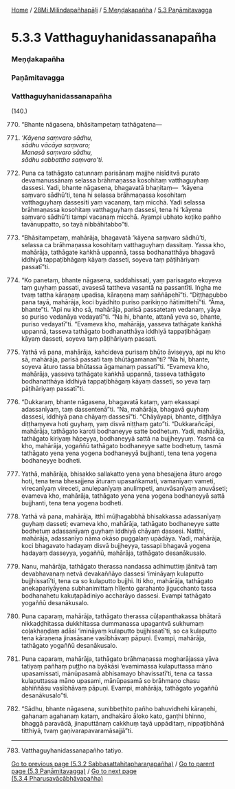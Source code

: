
[Home](/) / [28Mi Milindapañhapāḷi](/tipitaka/28Mi.md) / [5 Meṇḍakapañha](/tipitaka/28Mi/5.md) / [5.3 Paṇāmitavagga](/tipitaka/28Mi/5/5.3.md)

# 5.3.3 Vatthaguyhanidassanapañha

### Meṇḍakapañha

### Paṇāmitavagga

### Vatthaguyhanidassanapañha

(140.)

770. “Bhante nāgasena, bhāsitampetaṃ tathāgatena—

771. _‘Kāyena saṃvaro sādhu,_  
_sādhu vācāya saṃvaro;_  
_Manasā saṃvaro sādhu,_  
_sādhu sabbattha saṃvaro’ti._  


772. Puna ca tathāgato catunnaṃ parisānaṃ majjhe nisīditvā purato devamanussānaṃ selassa brāhmaṇassa kosohitaṃ vatthaguyhaṃ dassesi. Yadi, bhante nāgasena, bhagavatā bhaṇitaṃ—  ‘kāyena saṃvaro sādhū’ti, tena hi selassa brāhmaṇassa kosohitaṃ vatthaguyhaṃ dassesīti yaṃ vacanaṃ, taṃ micchā. Yadi selassa brāhmaṇassa kosohitaṃ vatthaguyhaṃ dassesi, tena hi ‘kāyena saṃvaro sādhū’ti tampi vacanaṃ micchā. Ayampi ubhato koṭiko pañho tavānuppatto, so tayā nibbāhitabbo”ti.

773. “Bhāsitampetaṃ, mahārāja, bhagavatā ‘kāyena saṃvaro sādhū’ti, selassa ca brāhmaṇassa kosohitaṃ vatthaguyhaṃ dassitaṃ. Yassa kho, mahārāja, tathāgate kaṅkhā uppannā, tassa bodhanatthāya bhagavā iddhiyā tappaṭibhāgaṃ kāyaṃ dasseti, soyeva taṃ pāṭihāriyaṃ passatī”ti.

774. “Ko panetaṃ, bhante nāgasena, saddahissati, yaṃ parisagato ekoyeva taṃ guyhaṃ passati, avasesā tattheva vasantā na passantīti. Iṅgha me tvaṃ tattha kāraṇaṃ upadisa, kāraṇena maṃ saññāpehī”ti. “Diṭṭhapubbo pana tayā, mahārāja, koci byādhito puriso parikiṇṇo ñātimittehī”ti. “Āma, bhante”ti. “Api nu kho sā, mahārāja, parisā passatetaṃ vedanaṃ, yāya so puriso vedanāya vedayatī”ti. “Na hi, bhante, attanā yeva so, bhante, puriso vedayatī”ti. “Evameva kho, mahārāja, yasseva tathāgate kaṅkhā uppannā, tasseva tathāgato bodhanatthāya iddhiyā tappaṭibhāgaṃ kāyaṃ dasseti, soyeva taṃ pāṭihāriyaṃ passati.

775. Yathā vā pana, mahārāja, kañcideva purisaṃ bhūto āviseyya, api nu kho sā, mahārāja, parisā passati taṃ bhūtāgamanan”ti? “Na hi, bhante, soyeva āturo tassa bhūtassa āgamanaṃ passatī”ti. “Evameva kho, mahārāja, yasseva tathāgate kaṅkhā uppannā, tasseva tathāgato bodhanatthāya iddhiyā tappaṭibhāgaṃ kāyaṃ dasseti, so yeva taṃ pāṭihāriyaṃ passatī”ti.

776. “Dukkaraṃ, bhante nāgasena, bhagavatā kataṃ, yaṃ ekassapi adassanīyaṃ, taṃ dassentenā”ti. “Na, mahārāja, bhagavā guyhaṃ dassesi, iddhiyā pana chāyaṃ dassesī”ti. “Chāyāyapi, bhante, diṭṭhāya diṭṭhaṃyeva hoti guyhaṃ, yaṃ disvā niṭṭhaṃ gato”ti. “Dukkarañcāpi, mahārāja, tathāgato karoti bodhaneyye satte bodhetuṃ. Yadi, mahārāja, tathāgato kiriyaṃ hāpeyya, bodhaneyyā sattā na bujjheyyuṃ. Yasmā ca kho, mahārāja, yogaññū tathāgato bodhaneyye satte bodhetuṃ, tasmā tathāgato yena yena yogena bodhaneyyā bujjhanti, tena tena yogena bodhaneyye bodheti.

777. Yathā, mahārāja, bhisakko sallakatto yena yena bhesajjena āturo arogo hoti, tena tena bhesajjena āturaṃ upasaṅkamati, vamanīyaṃ vameti, virecanīyaṃ vireceti, anulepanīyaṃ anulimpeti, anuvāsanīyaṃ anuvāseti; evameva kho, mahārāja, tathāgato yena yena yogena bodhaneyyā sattā bujjhanti, tena tena yogena bodheti.

778. Yathā vā pana, mahārāja, itthī mūḷhagabbhā bhisakkassa adassanīyaṃ guyhaṃ dasseti; evameva kho, mahārāja, tathāgato bodhaneyye satte bodhetuṃ adassanīyaṃ guyhaṃ iddhiyā chāyaṃ dassesi. Natthi, mahārāja, adassanīyo nāma okāso puggalaṃ upādāya. Yadi, mahārāja, koci bhagavato hadayaṃ disvā bujjheyya, tassapi bhagavā yogena hadayaṃ dasseyya, yogaññū, mahārāja, tathāgato desanākusalo.

779. Nanu, mahārāja, tathāgato therassa nandassa adhimuttiṃ jānitvā taṃ devabhavanaṃ netvā devakaññāyo dassesi ‘imināyaṃ kulaputto bujjhissatī’ti, tena ca so kulaputto bujjhi. Iti kho, mahārāja, tathāgato anekapariyāyena subhanimittaṃ hīḷento garahanto jigucchanto tassa bodhanahetu kakuṭapādiniyo accharāyo dassesi. Evampi tathāgato yogaññū desanākusalo.

780. Puna caparaṃ, mahārāja, tathāgato therassa cūḷapanthakassa bhātarā nikkaḍḍhitassa dukkhitassa dummanassa upagantvā sukhumaṃ coḷakhaṇḍaṃ adāsi ‘imināyaṃ kulaputto bujjhissatī’ti, so ca kulaputto tena kāraṇena jinasāsane vasībhāvaṃ pāpuṇi. Evampi, mahārāja, tathāgato yogaññū desanākusalo.

781. Puna caparaṃ, mahārāja, tathāgato brāhmaṇassa mogharājassa yāva tatiyaṃ pañhaṃ puṭṭho na byākāsi ‘evamimassa kulaputtassa māno upasamissati, mānūpasamā abhisamayo bhavissatī’ti, tena ca tassa kulaputtassa māno upasami, mānūpasamā so brāhmaṇo chasu abhiññāsu vasībhāvaṃ pāpuṇi. Evampi, mahārāja, tathāgato yogaññū desanākusalo”ti.

782. “Sādhu, bhante nāgasena, sunibbeṭhito pañho bahuvidhehi kāraṇehi, gahanaṃ agahanaṃ kataṃ, andhakāro āloko kato, gaṇṭhi bhinno, bhaggā paravādā, jinaputtānaṃ cakkhuṃ tayā uppāditaṃ, nippaṭibhānā titthiyā, tvaṃ gaṇivarapavaramāsajjā”ti.

---

783. Vatthaguyhanidassanapañho tatiyo.



[Go to previous page (5.3.2 Sabbasattahitapharaṇapañha)](/tipitaka/28Mi/5/5.3/5.3.2.md) / [Go to parent page (5.3 Paṇāmitavagga)](/tipitaka/28Mi/5/5.3.md) / [Go to next page (5.3.4 Pharusavācābhāvapañha)](/tipitaka/28Mi/5/5.3/5.3.4.md)


